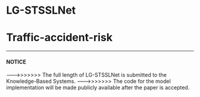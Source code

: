 # LG-STSSLNet
# Traffic-accident-risk

---

#### NOTICE   
--->>>>>>> The full length of LG-STSSLNet is submitted to the Knowledge-Based Systems.
--->>>>>>> The code for the model implementation will be made publicly available after the paper is accepted.
